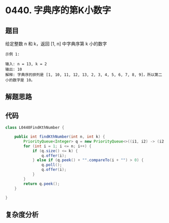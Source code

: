 # 0440. 字典序的第K小数字


## 题目
给定整数 n 和 k，返回  [1, n] 中字典序第 k 小的数字


```
示例 1:

输入: n = 13, k = 2
输出: 10
解释: 字典序的排列是 [1, 10, 11, 12, 13, 2, 3, 4, 5, 6, 7, 8, 9]，所以第二小的数字是 10。

```

## 解题思路


## 代码
```java
class L0440FindKthNumber {

    public int findKthNumber(int n, int k) {
        PriorityQueue<Integer> q = new PriorityQueue<>((i1, i2) -> (i2 + "" + i1).compareTo(i1 + "" + i2));
        for (int i = 1; i <= n; i++) {
            if (q.size() <= k) {
                q.offer(i);
            } else if (q.peek() + "".compareTo(i + "") > 0) {
                q.poll();
                q.offer(i);
            }
        }
        return q.peek();
    }

}
```

## 复杂度分析

